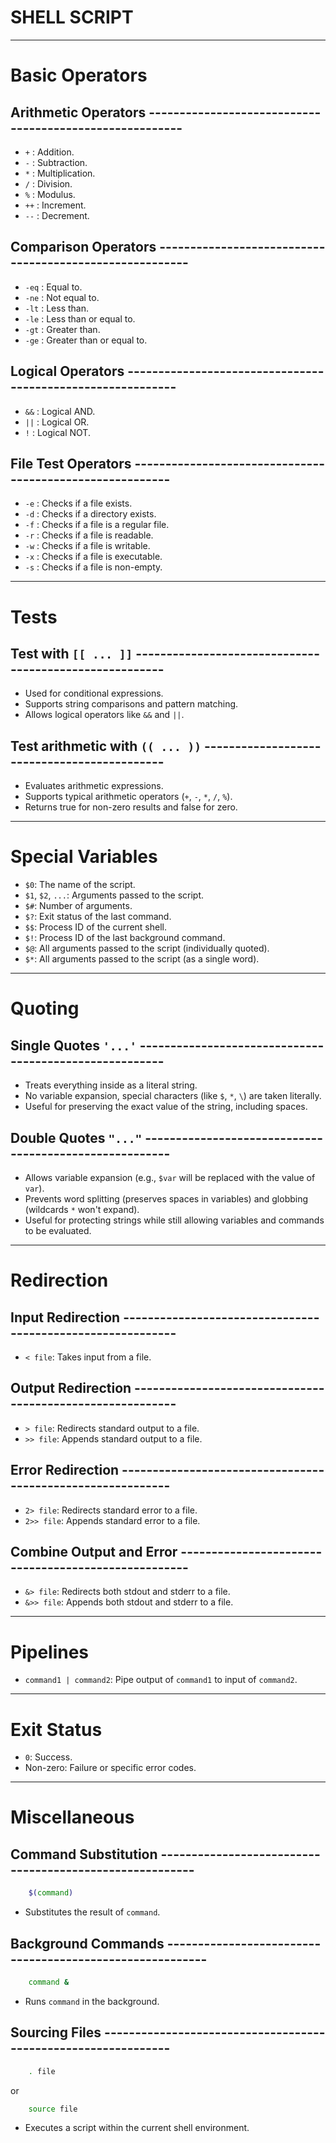 # SHELL SCRIPT

---

# Basic Operators

## Arithmetic Operators --------------------------------------------------------

- `+`  : Addition.
- `-`  : Subtraction.
- `*`  : Multiplication.
- `/`  : Division.
- `%`  : Modulus.
- `++` : Increment.
- `--` : Decrement.

## Comparison Operators --------------------------------------------------------

- `-eq` : Equal to.
- `-ne` : Not equal to.
- `-lt` : Less than.
- `-le` : Less than or equal to.
- `-gt` : Greater than.
- `-ge` : Greater than or equal to.

## Logical Operators -----------------------------------------------------------

- `&&` : Logical AND.
- `||` : Logical OR.
- `!`  : Logical NOT.

## File Test Operators ---------------------------------------------------------

- `-e` : Checks if a file exists.
- `-d` : Checks if a directory exists.
- `-f` : Checks if a file is a regular file.
- `-r` : Checks if a file is readable.
- `-w` : Checks if a file is writable.
- `-x` : Checks if a file is executable.
- `-s` : Checks if a file is non-empty.

---

# Tests

## Test with `[[ ... ]]` -------------------------------------------------------

- Used for conditional expressions.
- Supports string comparisons and pattern matching.
- Allows logical operators like `&&` and `||`.

## Test arithmetic with `(( ... ))` --------------------------------------------

- Evaluates arithmetic expressions.
- Supports typical arithmetic operators (`+`, `-`, `*`, `/`, `%`).
- Returns true for non-zero results and false for zero.

---

# Special Variables

- `$0`: The name of the script.
- `$1`, `$2`, `...`: Arguments passed to the script.
- `$#`: Number of arguments.
- `$?`: Exit status of the last command.
- `$$`: Process ID of the current shell.
- `$!`: Process ID of the last background command.
- `$@`: All arguments passed to the script (individually quoted).
- `$*`: All arguments passed to the script (as a single word).

---

# Quoting

## Single Quotes `'...'` -------------------------------------------------------

- Treats everything inside as a literal string.
- No variable expansion, special characters (like `$`, `*`, `\`) are taken literally.
- Useful for preserving the exact value of the string, including spaces.

## Double Quotes `"..."` -------------------------------------------------------

- Allows variable expansion (e.g., `$var` will be replaced with the value of `var`).
- Prevents word splitting (preserves spaces in variables) and globbing (wildcards `*` won't expand).
- Useful for protecting strings while still allowing variables and commands to be evaluated.

---

# Redirection

## Input Redirection -----------------------------------------------------------

- `< file`: Takes input from a file.

## Output Redirection ----------------------------------------------------------

- `> file`: Redirects standard output to a file.
- `>> file`: Appends standard output to a file.

## Error Redirection -----------------------------------------------------------

- `2> file`: Redirects standard error to a file.
- `2>> file`: Appends standard error to a file.

## Combine Output and Error ----------------------------------------------------

- `&> file`: Redirects both stdout and stderr to a file.
- `&>> file`: Appends both stdout and stderr to a file.

---

# Pipelines

- `command1 | command2`: Pipe output of `command1` to input of `command2`.

---

# Exit Status

- `0`: Success.
- Non-zero: Failure or specific error codes.

---

# Miscellaneous

## Command Substitution --------------------------------------------------------

```bash
    $(command)
```

- Substitutes the result of `command`.

## Background Commands ---------------------------------------------------------

```bash
    command &
```

- Runs `command` in the background.

## Sourcing Files --------------------------------------------------------------

```bash
    . file
```

or

```bash
    source file
```

- Executes a script within the current shell environment.
